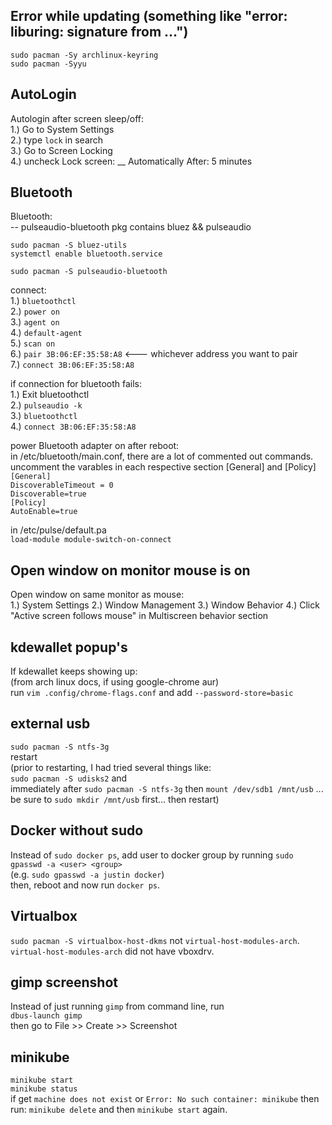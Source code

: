 ## Error while updating (something like "error: liburing: signature from ...")
`sudo pacman -Sy archlinux-keyring`</br>
`sudo pacman -Syyu`

## AutoLogin
Autologin after screen sleep/off: <br />
1.) Go to System Settings <br />
2.) type `lock` in search <br />
3.) Go to Screen Locking <br />
4.) uncheck Lock screen: \_\_ Automatically After: 5 minutes <br />
## Bluetooth
Bluetooth: <br />
-- pulseaudio-bluetooth pkg contains bluez && pulseaudio

`sudo pacman -S bluez-utils` <br />
`systemctl enable bluetooth.service` <br />

`sudo pacman -S pulseaudio-bluetooth` <br />

connect: <br />
1.) `bluetoothctl` <br />
2.) `power on` <br />
3.) `agent on` <br />
4.) `default-agent` <br />
5.) `scan on` <br />
6.) `pair 3B:06:EF:35:58:A8` <--- whichever address you want to pair <br />
7.) `connect 3B:06:EF:35:58:A8` <br />

if connection for bluetooth fails: <br />
1.) Exit bluetoothctl <br />
2.) `pulseaudio -k` <br />
3.) `bluetoothctl` <br />
4.) `connect 3B:06:EF:35:58:A8` <br />

power Bluetooth adapter on after reboot: <br />
in /etc/bluetooth/main.conf, there are a lot of commented out commands. <br />
uncomment the varables in each respective section [General] and [Policy] <br />
`[General]` <br />
`DiscoverableTimeout = 0` <br />
`Discoverable=true` <br />
`[Policy]` <br />
`AutoEnable=true` <br />

in /etc/pulse/default.pa <br />
`load-module module-switch-on-connect` <br />
## Open window on monitor mouse is on
Open window on same monitor as mouse:<br />
1.) System Settings
2.) Window Management
3.) Window Behavior
4.) Click "Active screen follows mouse" in Multiscreen behavior section
## kdewallet popup's
If kdewallet keeps showing up:<br />
(from arch linux docs, if using google-chrome aur)<br />
run `vim .config/chrome-flags.conf` and add `--password-store=basic`
## external usb
`sudo pacman -S ntfs-3g`<br />
restart <br />
(prior to restarting, I had tried several things like: <br />
`sudo pacman -S udisks2` and <br />
immediately after `sudo pacman -S ntfs-3g` then `mount /dev/sdb1 /mnt/usb` ... be sure to `sudo mkdir /mnt/usb` first... then restart)
## Docker without sudo
Instead of `sudo docker ps`, add user to docker group by running `sudo gpasswd -a <user> <group>`<br />
(e.g. `sudo gpasswd -a justin docker`)<br />
then, reboot and now run `docker ps`.
## Virtualbox
`sudo pacman -S virtualbox-host-dkms` not `virtual-host-modules-arch`. `virtual-host-modules-arch` did not have vboxdrv.
## gimp screenshot
Instead of just running `gimp` from command line, run<br />`dbus-launch gimp`<br />
then go to File >> Create >> Screenshot
## minikube
`minikube start`<br />
`minikube status`<br />
if get `machine does not exist` or `Error: No such container: minikube` then run: `minikube delete` and then `minikube start` again.
